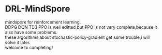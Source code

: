 # DRL-MindSpore
mindspore for reinforcement learning.\
DDPG DQN TD3 PPO is well editted,but PPO is not very complete,because it also have some problems.\
these algorithms about stochastic-policy-gradient get some trouble,i will solve it later.\
welcome to completing!
